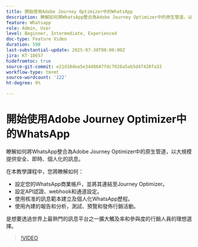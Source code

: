 ```yaml
---
title: 開始使用Adobe Journey Optimizer中的WhatsApp
description: 瞭解如何將WhatsApp整合為Adobe Journey Optimizer中的原生管道，以大規模提供安全、即時、個人化的訊息。
feature: Whatsapp
role: Admin, User
level: Beginner, Intermediate, Experienced
doc-type: Feature Video
duration: 598
last-substantial-update: 2025-07-30T00:00:00Z
jira: KT-18657
hidefromtoc: true
source-git-commit: e21d18dea5e34d8647fdc7028a5ab5d47420fa33
workflow-type: tm+mt
source-wordcount: '122'
ht-degree: 0%

---
```



# 開始使用Adobe Journey Optimizer中的WhatsApp

瞭解如何將WhatsApp整合為Adobe Journey Optimizer中的原生管道，以大規模提供安全、即時、個人化的訊息。

在本教學課程中，您將瞭解如何：

* 設定您的WhatsApp商業帳戶，並將其連結至Journey Optimizer。
* 設定API認證、webhook和通道設定。
* 使用核准的訊息範本建立及個人化WhatsApp歷程。
* 使用內建的報告和分析，測試、預覽和發佈行銷活動。

是想要透過世界上最熱門的訊息平台之一擴大觸及率和參與度的行銷人員的理想選擇。

>[!VIDEO](https://video.tv.adobe.com/v/3470255/?learn=on&enablevpops&captions=chi_hant)
